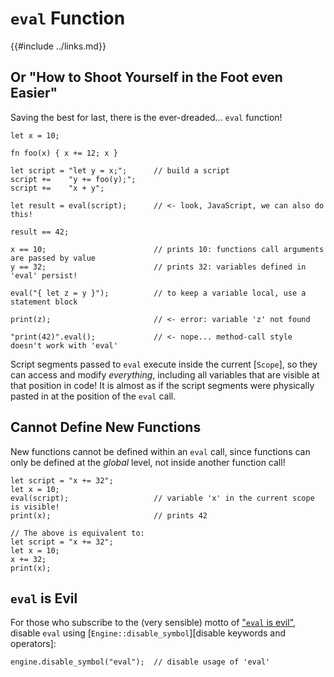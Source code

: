 `eval` Function
===============

{{#include ../links.md}}

Or "How to Shoot Yourself in the Foot even Easier"
------------------------------------------------

Saving the best for last, there is the ever-dreaded... `eval` function!

```rust,no_run
let x = 10;

fn foo(x) { x += 12; x }

let script = "let y = x;";      // build a script
script +=    "y += foo(y);";
script +=    "x + y";

let result = eval(script);      // <- look, JavaScript, we can also do this!

result == 42;

x == 10;                        // prints 10: functions call arguments are passed by value
y == 32;                        // prints 32: variables defined in 'eval' persist!

eval("{ let z = y }");          // to keep a variable local, use a statement block

print(z);                       // <- error: variable 'z' not found

"print(42)".eval();             // <- nope... method-call style doesn't work with 'eval'
```

Script segments passed to `eval` execute inside the current [`Scope`], so they can access and modify _everything_,
including all variables that are visible at that position in code! It is almost as if the script segments were
physically pasted in at the position of the `eval` call.


Cannot Define New Functions
--------------------------

New functions cannot be defined within an `eval` call, since functions can only be defined at the _global_ level,
not inside another function call!

```rust,no_run
let script = "x += 32";
let x = 10;
eval(script);                   // variable 'x' in the current scope is visible!
print(x);                       // prints 42

// The above is equivalent to:
let script = "x += 32";
let x = 10;
x += 32;
print(x);
```


`eval` is Evil
--------------

For those who subscribe to the (very sensible) motto of ["`eval` is evil"](http://linterrors.com/js/eval-is-evil),
disable `eval` using [`Engine::disable_symbol`][disable keywords and operators]:

```rust,no_run
engine.disable_symbol("eval");  // disable usage of 'eval'
```

